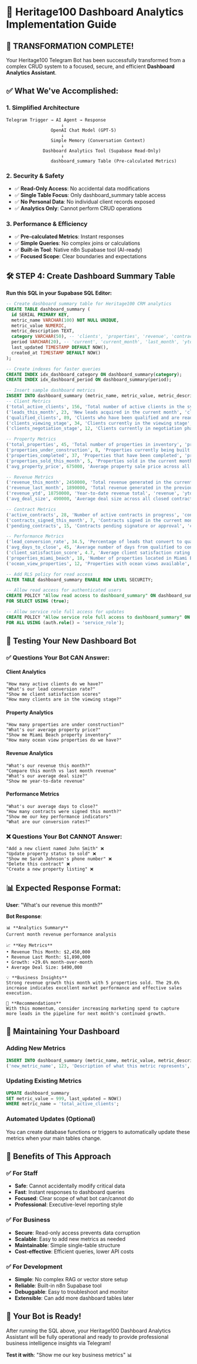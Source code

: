 # 🎯 Heritage100 Dashboard Analytics Implementation Guide

## 🎉 **TRANSFORMATION COMPLETE!**

Your Heritage100 Telegram Bot has been successfully transformed from a complex CRUD system to a focused, secure, and efficient **Dashboard Analytics Assistant**.

## ✅ **What We've Accomplished:**

### **1. Simplified Architecture**
```
Telegram Trigger → AI Agent → Response
                     ↓
                 OpenAI Chat Model (GPT-5)
                     ↓
                 Simple Memory (Conversation Context)
                     ↓
              Dashboard Analytics Tool (Supabase Read-Only)
                     ↓
                 dashboard_summary Table (Pre-calculated Metrics)
```

### **2. Security & Safety**
- ✅ **Read-Only Access**: No accidental data modifications
- ✅ **Single Table Focus**: Only dashboard_summary table access
- ✅ **No Personal Data**: No individual client records exposed
- ✅ **Analytics Only**: Cannot perform CRUD operations

### **3. Performance & Efficiency**
- ✅ **Pre-calculated Metrics**: Instant responses
- ✅ **Simple Queries**: No complex joins or calculations
- ✅ **Built-in Tool**: Native n8n Supabase tool (AI-ready)
- ✅ **Focused Scope**: Clear boundaries and expectations

## 🛠️ **STEP 4: Create Dashboard Summary Table**

**Run this SQL in your Supabase SQL Editor:**

```sql
-- Create dashboard summary table for Heritage100 CRM analytics
CREATE TABLE dashboard_summary (
  id SERIAL PRIMARY KEY,
  metric_name VARCHAR(100) NOT NULL UNIQUE,
  metric_value NUMERIC,
  metric_description TEXT,
  category VARCHAR(50), -- 'clients', 'properties', 'revenue', 'contracts', 'performance'
  period VARCHAR(20), -- 'current', 'current_month', 'last_month', 'ytd', 'all_time'
  last_updated TIMESTAMP DEFAULT NOW(),
  created_at TIMESTAMP DEFAULT NOW()
);

-- Create indexes for faster queries
CREATE INDEX idx_dashboard_category ON dashboard_summary(category);
CREATE INDEX idx_dashboard_period ON dashboard_summary(period);

-- Insert sample dashboard metrics
INSERT INTO dashboard_summary (metric_name, metric_value, metric_description, category, period) VALUES
-- Client Metrics
('total_active_clients', 156, 'Total number of active clients in the system', 'clients', 'current'),
('leads_this_month', 23, 'New leads acquired in the current month', 'clients', 'current_month'),
('qualified_clients', 89, 'Clients who have been qualified and are ready for property matching', 'clients', 'current'),
('clients_viewing_stage', 34, 'Clients currently in the viewing stage', 'clients', 'current'),
('clients_negotiation_stage', 12, 'Clients currently in negotiation phase', 'clients', 'current'),

-- Property Metrics  
('total_properties', 45, 'Total number of properties in inventory', 'properties', 'current'),
('properties_under_construction', 8, 'Properties currently being built', 'properties', 'current'),
('properties_completed', 37, 'Properties that have been completed', 'properties', 'current'),
('properties_sold_this_month', 5, 'Properties sold in the current month', 'properties', 'current_month'),
('avg_property_price', 675000, 'Average property sale price across all properties', 'properties', 'all_time'),

-- Revenue Metrics
('revenue_this_month', 2450000, 'Total revenue generated in the current month', 'revenue', 'current_month'),
('revenue_last_month', 1890000, 'Total revenue generated in the previous month', 'revenue', 'last_month'),
('revenue_ytd', 18750000, 'Year-to-date revenue total', 'revenue', 'ytd'),
('avg_deal_size', 490000, 'Average deal size across all closed contracts', 'revenue', 'all_time'),

-- Contract Metrics
('active_contracts', 28, 'Number of active contracts in progress', 'contracts', 'current'),
('contracts_signed_this_month', 7, 'Contracts signed in the current month', 'contracts', 'current_month'),
('pending_contracts', 15, 'Contracts pending signature or approval', 'contracts', 'current'),

-- Performance Metrics
('lead_conversion_rate', 34.5, 'Percentage of leads that convert to qualified clients', 'performance', 'current_month'),
('avg_days_to_close', 45, 'Average number of days from qualified to contract signed', 'performance', 'all_time'),
('client_satisfaction_score', 4.7, 'Average client satisfaction rating out of 5', 'performance', 'current_month'),
('properties_miami_beach', 18, 'Number of properties located in Miami Beach area', 'properties', 'current'),
('ocean_view_properties', 12, 'Properties with ocean views available', 'properties', 'current');

-- Add RLS policy for read access
ALTER TABLE dashboard_summary ENABLE ROW LEVEL SECURITY;

-- Allow read access for authenticated users
CREATE POLICY "Allow read access to dashboard_summary" ON dashboard_summary
FOR SELECT USING (true);

-- Allow service role full access for updates
CREATE POLICY "Allow service role full access to dashboard_summary" ON dashboard_summary
FOR ALL USING (auth.role() = 'service_role');
```

## 🧪 **Testing Your New Dashboard Bot**

### **✅ Questions Your Bot CAN Answer:**

#### **Client Analytics**
```
"How many active clients do we have?"
"What's our lead conversion rate?"
"Show me client satisfaction scores"
"How many clients are in the viewing stage?"
```

#### **Property Analytics**
```
"How many properties are under construction?"
"What's our average property price?"
"Show me Miami Beach property inventory"
"How many ocean view properties do we have?"
```

#### **Revenue Analytics**
```
"What's our revenue this month?"
"Compare this month vs last month revenue"
"What's our average deal size?"
"Show me year-to-date revenue"
```

#### **Performance Metrics**
```
"What's our average days to close?"
"How many contracts were signed this month?"
"Show me our key performance indicators"
"What are our conversion rates?"
```

### **❌ Questions Your Bot CANNOT Answer:**
```
"Add a new client named John Smith" ❌
"Update property status to sold" ❌
"Show me Sarah Johnson's phone number" ❌
"Delete this contract" ❌
"Create a new property listing" ❌
```

## 📊 **Expected Response Format:**

**User**: "What's our revenue this month?"

**Bot Response**:
```
📊 **Analytics Summary**
Current month revenue performance analysis

📈 **Key Metrics**
• Revenue This Month: $2,450,000
• Revenue Last Month: $1,890,000
• Growth: +29.6% month-over-month
• Average Deal Size: $490,000

💡 **Business Insights**
Strong revenue growth this month with 5 properties sold. The 29.6% increase indicates excellent market performance and effective sales execution.

🎯 **Recommendations**
With this momentum, consider increasing marketing spend to capture more leads in the pipeline for next month's continued growth.
```

## 🔄 **Maintaining Your Dashboard**

### **Adding New Metrics**
```sql
INSERT INTO dashboard_summary (metric_name, metric_value, metric_description, category, period) VALUES
('new_metric_name', 123, 'Description of what this metric represents', 'category', 'period');
```

### **Updating Existing Metrics**
```sql
UPDATE dashboard_summary 
SET metric_value = 999, last_updated = NOW() 
WHERE metric_name = 'total_active_clients';
```

### **Automated Updates (Optional)**
You can create database functions or triggers to automatically update these metrics when your main tables change.

## 🎯 **Benefits of This Approach**

### **✅ For Staff**
- **Safe**: Cannot accidentally modify critical data
- **Fast**: Instant responses to dashboard queries
- **Focused**: Clear scope of what bot can/cannot do
- **Professional**: Executive-level reporting style

### **✅ For Business**
- **Secure**: Read-only access prevents data corruption
- **Scalable**: Easy to add new metrics as needed
- **Maintainable**: Simple single-table structure
- **Cost-effective**: Efficient queries, lower API costs

### **✅ For Development**
- **Simple**: No complex RAG or vector store setup
- **Reliable**: Built-in n8n Supabase tool
- **Debuggable**: Easy to troubleshoot and monitor
- **Extensible**: Can add more dashboard tables later

## 🚀 **Your Bot is Ready!**

After running the SQL above, your Heritage100 Dashboard Analytics Assistant will be fully operational and ready to provide professional business intelligence insights via Telegram!

**Test it with**: "Show me our key business metrics" 📊
